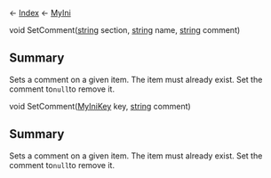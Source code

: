 ← [Index](Api-Index) ← [MyIni](VRage.Game.ModAPI.Ingame.Utilities.MyIni)

void SetComment([string](System.String) section, [string](System.String) name, [string](System.String) comment)

## Summary

Sets a comment on a given item. The item must already exist. Set the comment to`null`to remove it.

void SetComment([MyIniKey](VRage.Game.ModAPI.Ingame.Utilities.MyIniKey) key, [string](System.String) comment)

## Summary

Sets a comment on a given item. The item must already exist. Set the comment to`null`to remove it.


